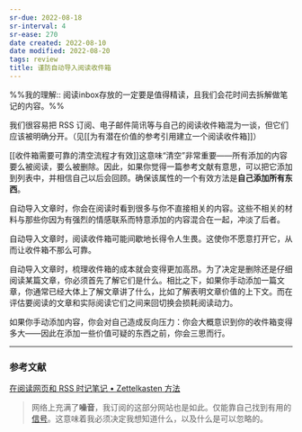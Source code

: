 ```yaml
---
sr-due: 2022-08-18
sr-interval: 4
sr-ease: 270
date created: 2022-08-10
date modified: 2022-08-20
tags: review
title: 谨防自动导入阅读收件箱
---
```


%%我的理解:: 阅读inbox存放的一定要是值得精读，且我们会花时间去拆解做笔记的内容。%%

我们很容易把 RSS 订阅、电子邮件简讯等与自己的阅读收件箱混为一谈，但它们应该被明确分开。（见[[为有潜在价值的参考引用建立一个阅读收件箱]]）

[[收件箱需要可靠的清空流程才有效]]这意味“清空”非常重要——所有添加的内容要么被阅读，要么被删除。因此，如果你觉得一篇参考文献有意思，可以把它添加到列表中，并相信自己以后会回顾。确保该属性的一个有效方法是**自己添加所有东西**。

自动导入文章时，你会在阅读时看到很多与你不直接相关的内容。这些不相关的材料与那些你因为有强烈的情感联系而特意添加的内容混合在一起，冲淡了后者。

自动导入文章时，阅读收件箱可能间歇地长得令人生畏。这使你不愿意打开它，从而让收件箱不那么可靠。

自动导入文章时，梳理收件箱的成本就会变得更加高昂。为了决定是删除还是仔细阅读某篇文章，你必须首先了解它们是什么。相比之下，如果你手动添加一篇文章，你通常已经大体上了解文章讲了什么，比如了解表明文章价值的上下文。而在评估要阅读的文章和实际阅读它们之间来回切换会损耗阅读动力。

如果你手动添加内容，你会对自己造成反向压力：你会大概意识到你的收件箱变得多大——因此在添加一些价值可疑的东西之前，你会三思而行。

___

### 参考文献

[在阅读网页和 RSS 时记笔记 • Zettelkasten 方法](https://zettelkasten.de/posts/reading-web-rss-note-taking/)

> 网络上充满了**噪音**，我订阅的这部分网站也是如此。仅能靠自己找到有用的[信号](http://en.wikipedia.org/wiki/Signal-to-noise_ratio)。这意味着我必须决定我想知道什么，以及什么是可以忽略的。
